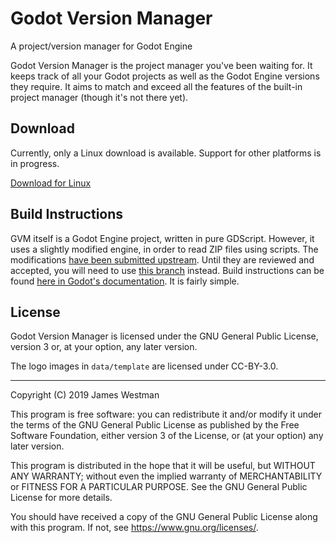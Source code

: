 # Godot Version Manager
A project/version manager for Godot Engine

Godot Version Manager is the project manager you've been waiting for. It keeps
track of all your Godot projects as well as the Godot Engine versions they
require. It aims to match and exceed all the features of the built-in project
manager (though it's not there yet).

## Download
Currently, only a Linux download is available. Support for other platforms is
in progress.

[Download for Linux](https://gitlab.com/FlyingPiMonster/godot-version-manager/-/jobs/389318089/artifacts/raw/export/godot-version-manager-linux?inline=false)

## Build Instructions
GVM itself is a Godot Engine project, written in pure GDScript. However, it
uses a slightly modified engine, in order to read ZIP files using scripts. The
modifications [have been submitted upstream](https://github.com/godotengine/godot/pull/34444).
Until they are reviewed and accepted, you will need to use
[this branch](https://github.com/flyingpimonster/godot/tree/zip-module) instead.
Build instructions can be found
[here in Godot's documentation](https://docs.godotengine.org/en/latest/development/compiling/index.html). It is fairly simple.

## License
Godot Version Manager is licensed under the GNU General Public License, version
3 or, at your option, any later version.

The logo images in `data/template` are licensed under CC-BY-3.0.

---

Copyright (C) 2019 James Westman

This program is free software: you can redistribute it and/or modify
it under the terms of the GNU General Public License as published by
the Free Software Foundation, either version 3 of the License, or
(at your option) any later version.

This program is distributed in the hope that it will be useful,
but WITHOUT ANY WARRANTY; without even the implied warranty of
MERCHANTABILITY or FITNESS FOR A PARTICULAR PURPOSE.  See the
GNU General Public License for more details.

You should have received a copy of the GNU General Public License
along with this program.  If not, see <https://www.gnu.org/licenses/>.

